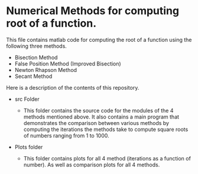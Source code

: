 Numerical Methods for computing root of a function.
===================================================

This file contains matlab code for computing the root of a function using the following three methods.

* Bisection Method
* False Position Method (Improved Bisection)
* Newton Rhapson Method
* Secant Method

Here is a description of the contents of this repository.

* src Folder
  - This folder contains the source code for the modules of the 4 methods mentioned above. It also contains a main program that demonstrates the comparison between various methods by computing the iterations the methods take to compute square roots of numbers ranging from 1 to 1000. 

* Plots folder
  - This folder contains plots for all 4 method (iterations as a function of number). As well as comparison plots for all 4 methods.

